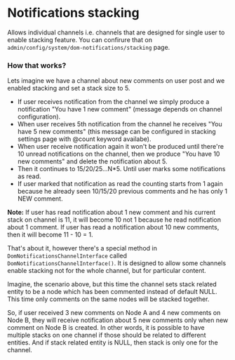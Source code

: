 # Notifications stacking

Allows individual channels i.e. channels that are designed for single user to enable stacking feature.
You can confirure that on `admin/config/system/dom-notifications/stacking` page.

### How that works?
Lets imagine we have a channel about new comments on user post and we enabled stacking and set a stack size to 5.
* If user receives notification from the channel we simply produce a notification "You have 1 new comment" (message depends on channel configuration).
* When user receives 5th notification from the channel he receives "You have 5 new comments" (this message can be configured in stacking settings page with @count keyword availabe).
* When user receive notification again it won't be produced until there're 10 unread notifications on the channel, then we produce "You have 10 new comments" and delete the notification about 5.
* Then it continues to 15/20/25...N*5. Until user marks some notifications as read.
* If user marked that notification as read the counting starts from 1 again because he already seen 10/15/20 previous comments and he has only 1 NEW comment.

**Note:** If user has read notification about 1 new comment and his current stack on channel is 11, it will become 10 not 1 because he read notification about 1 comment.
If user has read a notification about 10 new comments, then it will become 11 - 10 = 1.

That's about it, however there's a special method in `DomNotificationsChannelInterface` called `DomNotificationsChannelInterface()`.
It is designed to allow some channels enable stacking not for the whole channel, but for particular content.

Imagine, the scenario above, but this time the channel sets stack related entity to be a node which has been commented instead of default NULL.
This time only comments on the same nodes will be stacked together.

So, if user received 3 new comments on Node A and 4 new comments on Node B, they will receive notification about 5 new comments only when new comment on Node B is created.
In other words, it is possible to have multiple stacks on one channel if those should be related to different entities. And if stack related entity is NULL, then stack is only one for the channel.
